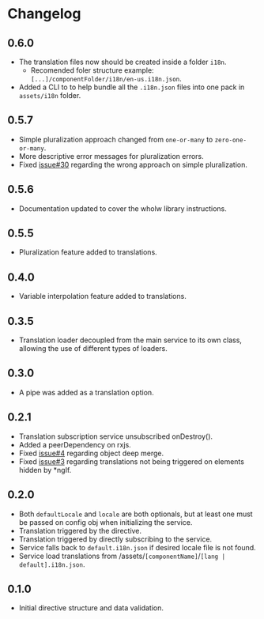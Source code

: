 # Changelog

## 0.6.0
- The translation files now should be created inside a folder `i18n`.
  - Recomended foler structure example: `[...]/componentFolder/i18n/en-us.i18n.json`.
- Added a CLI to to help bundle all the `.i18n.json` files into one pack in `assets/i18n` folder.

## 0.5.7
- Simple pluralization approach changed from `one-or-many` to `zero-one-or-many`.
- More descriptive error messages for pluralization errors.
- Fixed [issue#30](https://github.com/rafapaulin/smarti18n/issues/30) regarding the wrong approach on simple pluralization.

## 0.5.6
- Documentation updated to cover the wholw library instructions.

## 0.5.5
- Pluralization feature added to translations.

## 0.4.0
- Variable interpolation feature added to translations.

## 0.3.5
- Translation loader decoupled from the main service to its own class, allowing the use of different types of loaders.

## 0.3.0
- A pipe was added as a translation option.

## 0.2.1
- Translation subscription service unsubscribed onDestroy().
- Added a peerDependency on rxjs.
- Fixed [issue#4](https://github.com/rafapaulin/smarti18n/issues/4) regarding object deep merge.
- Fixed [issue#3](https://github.com/rafapaulin/smarti18n/issues/3) regarding translations not being triggered on elements hidden by *ngIf.

## 0.2.0
- Both ```defaultLocale``` and ```locale``` are both optionals, but at least one must be passed on config obj when initializing the service.
- Translation triggered by the directive.
- Translation triggered by directly subscribing to the service.
- Service falls back to ```default.i18n.json``` if desired locale file is not found.
- Service load translations from /assets/```[componentName]```/```[lang | default].i18n.json```.

## 0.1.0
- Initial directive structure and data validation.
